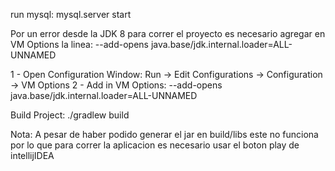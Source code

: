 run mysql: mysql.server start

Por un error desde la JDK 8 para correr el proyecto es necesario agregar
en VM Options la linea: --add-opens java.base/jdk.internal.loader=ALL-UNNAMED

1 - Open Configuration Window: Run -> Edit Configurations -> Configuration -> VM Options
2 - Add in VM Options: --add-opens java.base/jdk.internal.loader=ALL-UNNAMED

Build Project: 
./gradlew build

Nota: A pesar de haber podido generar el jar en build/libs este no funciona por lo que
para correr la aplicacion es necesario usar el boton play de intellijIDEA